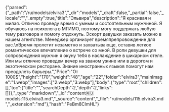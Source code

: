 {"parsed":{"_path":"/ru/models/elvira3","_dir":"models","_draft":false,"_partial":false,"_locale":"","_empty":true,"title":"Эльвира","description":"Я красивая и милая. Отлично проведу время с умным и состоятельным мужчиной. Я обучаюсь на психолога в МГИМО, поэтому могу поддержать любую тему разговора и помогу отдохнуть. Эскорт девушки заказать можно в нашем агентстве. Менеджер организует времяпрепровождение для вас.\nВремя пролетит незаметно и захватывающе, оставив легкое романтическое впечатление о встрече со мной. В роли девушки для сопровождения мужчин я окуну тебя в наслаждение в шикарном отеле. Или мы отлично проведем вечер на званом ужине или в дорогом и экзотическом ресторане. Знание иностранных языков помогут нам преодолеть барьеры.","Price":"От 1000$","height":"170","weight":"48","age":"22","folder":"elvira3","mainImage":"1.webp","images":["2.webp","3.webp"],"body":{"type":"root","children":[],"toc":{"title":"","searchDepth":2,"depth":2,"links":[]}},"_type":"markdown","_id":"content:ru:models:115.elvira3.md","_source":"content","_file":"ru/models/115.elvira3.md","_extension":"md"},"hash":"PeBm8ClmHL"}